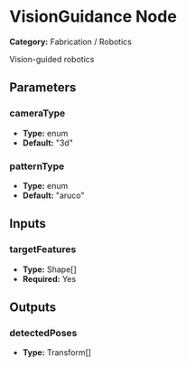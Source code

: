 
# VisionGuidance Node

**Category:** Fabrication / Robotics

Vision-guided robotics

## Parameters


### cameraType
- **Type:** enum
- **Default:** "3d"





### patternType
- **Type:** enum
- **Default:** "aruco"





## Inputs


### targetFeatures
- **Type:** Shape[]
- **Required:** Yes



## Outputs


### detectedPoses
- **Type:** Transform[]




